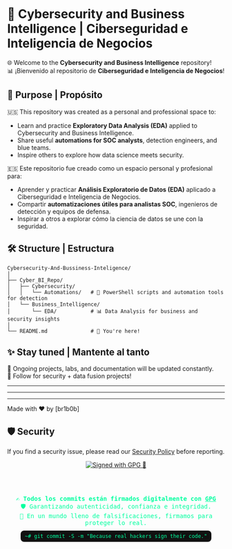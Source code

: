 # 💼 Cybersecurity and Business Intelligence | Ciberseguridad e Inteligencia de Negocios

🌐 Welcome to the **Cybersecurity and Business Intelligence** repository!  
📊 ¡Bienvenido al repositorio de **Ciberseguridad e Inteligencia de Negocios**!  

## 🧠 Purpose | Propósito

🇺🇸 This repository was created as a personal and professional space to:  
- Learn and practice **Exploratory Data Analysis (EDA)** applied to Cybersecurity and Business Intelligence.
- Share useful **automations for SOC analysts**, detection engineers, and blue teams.
- Inspire others to explore how data science meets security.  

🇪🇸 Este repositorio fue creado como un espacio personal y profesional para:  
- Aprender y practicar **Análisis Exploratorio de Datos (EDA)** aplicado a Ciberseguridad e Inteligencia de Negocios.
- Compartir **automatizaciones útiles para analistas SOC**, ingenieros de detección y equipos de defensa.
- Inspirar a otros a explorar cómo la ciencia de datos se une con la seguridad.

## 🛠️ Structure | Estructura

```
Cybersecurity-And-Bussiness-Inteligence/
│
├── Cyber_BI_Repo/
│   ├── Cybersecurity/
│   │   └── Automations/   # 🔁 PowerShell scripts and automation tools for detection
│   └── Business_Intelligence/
│       └── EDA/           # 📊 Data Analysis for business and security insights
│
└── README.md              # 📘 You're here!
```

## ✨ Stay tuned | Mantente al tanto

🚀 Ongoing projects, labs, and documentation will be updated constantly.  
🔐 Follow for security + data fusion projects!

---


---


---

Made with ❤️ by [br1b0b]

## 🛡️ Security

If you find a security issue, please read our [Security Policy](./SECURITY.md) before reporting.



<!-- 👾 HACKER STYLE GPG BADGE 💾 -->
<div align="center">

  <a href="https://gnupg.org/" target="_blank">
    <img src="https://img.shields.io/badge/COMMITS%20SIGNED-HACKER%20VERIFIED-%2300ff9f?style=for-the-badge&logo=gnupg&logoColor=black" alt="Signed with GPG 🔐">
  </a>

  <br><br>

  <p style="font-family:'Fira Code', monospace; color:#00ff9f; font-size:14px;">
    <strong>✍️ Todos los commits están firmados digitalmente con <a href="https://gnupg.org/" target="_blank" style="color:#00ff9f;">GPG</a></strong><br>
    🛡️ Garantizando autenticidad, confianza e integridad.<br>
    🧠 En un mundo lleno de falsificaciones, firmamos para proteger lo real.<br><br>
    <code style="background:#111; padding:6px 10px; border-radius:8px;">~# git commit -S -m "Because real hackers sign their code."</code>
  </p>

</div>






